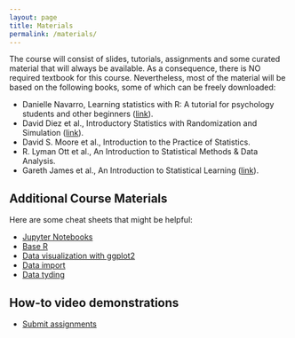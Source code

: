 ```yaml
---
layout: page
title: Materials
permalink: /materials/
---
```


<!--- 
{% include image.html url="/_images/cover2.jpg" width=175 align="right" %}
-->

The course will consist of slides, tutorials, assignments and some curated material that will always be available. As a consequence, there is NO required textbook for this course. Nevertheless, most of the material will be based on the following books, some of which can be freely downloaded:

* Danielle Navarro, Learning statistics with R: A tutorial for psychology students and other beginners ([link](https://open.umn.edu/opentextbooks/textbooks/learning-statistics-with-r-a-tutorial-for-psychology-students-and-other-beginners)).
* David Diez et al., Introductory Statistics with Randomization and Simulation ([link](https://open.umn.edu/opentextbooks/textbooks/549)).
* David S. Moore et al., Introduction to the Practice of Statistics.
* R. Lyman Ott et al., An Introduction to Statistical Methods & Data Analysis.
* Gareth James et al., An Introduction to Statistical Learning ([link](https://www.statlearning.com)).

## Additional Course Materials

Here are some cheat sheets that might be helpful:

* [Jupyter Notebooks](https://www.edureka.co/blog/wp-content/uploads/2018/10/Jupyter_Notebook_CheatSheet_Edureka.pdf)
* [Base R](https://iqss.github.io/dss-workshops/R/Rintro/base-r-cheat-sheet.pdf)
* [Data visualization with ggplot2](https://posit.co/wp-content/uploads/2022/10/data-visualization-1.pdf)
* [Data import](https://posit.co/wp-content/uploads/2022/10/data-import.pdf)
* [Data tyding](https://posit.co/wp-content/uploads/2022/10/tidyr.pdf)

## How-to video demonstrations

* [Submit assignments](https://youtu.be/A2BQABX83YE)

